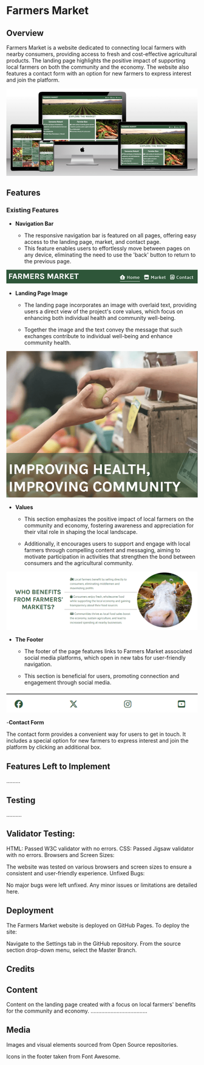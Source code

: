 # Farmers Market

## Overview
Farmers Market is a website dedicated to connecting local farmers with nearby consumers, providing access to fresh and cost-effective agricultural products. The landing page highlights the positive impact of supporting local farmers on both the community and the economy. The website also features a contact form with an option for new farmers to express interest and join the platform.

![Responsice Mockup](docs/media/marketmockup.png)

## Features

### Existing Features

- __Navigation Bar__
  
  - The responsive navigation bar is featured on all pages, offering easy access to the landing page, market, and contact page.
  - This feature enables users to effortlessly move between pages on any device, eliminating the need to use the 'back' button to return to the previous page.

![Navigation Bar](docs/media/navbar.png)

- __Landing Page Image__
  
  - The landing page incorporates an image with overlaid text, providing users a direct view of the project's core values, which focus on enhancing both individual health and community well-being. 
 
  - Together the image and the text convey the message that such exchanges contribute to individual well-being and enhance community health.

![Hero Image](docs/media/heroindex.png)

- __Values__
  
  - This section emphasizes the positive impact of local farmers on the community and economy, fostering awareness and appreciation for their vital role in shaping the local landscape.
  
  - Additionally, it encourages users to support and engage with local farmers through compelling content and messaging, aiming to motivate participation in activities that strengthen the bond between consumers and the agricultural community.

![Core Values](docs/media/values.png)

- __The Footer__

  - The footer of the page features links to Farmers Market associated social media platforms, which open in new tabs for user-friendly navigation.
  
  - This section is beneficial for users, promoting connection and engagement through social media.

![Footer](docs/media/footer.png)

-__Contact Form__

The contact form provides a convenient way for users to get in touch. It includes a special option for new farmers to express interest and join the platform by clicking an additional box.

## Features Left to Implement
.........

## Testing
..........

## Validator Testing:

HTML: Passed W3C validator with no errors.
CSS: Passed Jigsaw validator with no errors.
Browsers and Screen Sizes:

The website was tested on various browsers and screen sizes to ensure a consistent and user-friendly experience.
Unfixed Bugs:

No major bugs were left unfixed. Any minor issues or limitations are detailed here.

## Deployment
The Farmers Market website is deployed on GitHub Pages. To deploy the site:

Navigate to the Settings tab in the GitHub repository.
From the source section drop-down menu, select the Master Branch.

## Credits

## Content
Content on the landing page created with a focus on local farmers' benefits for the community and economy.
.....................................

## Media
Images and visual elements sourced from Open Source repositories.

Icons in the footer taken from Font Awesome.
